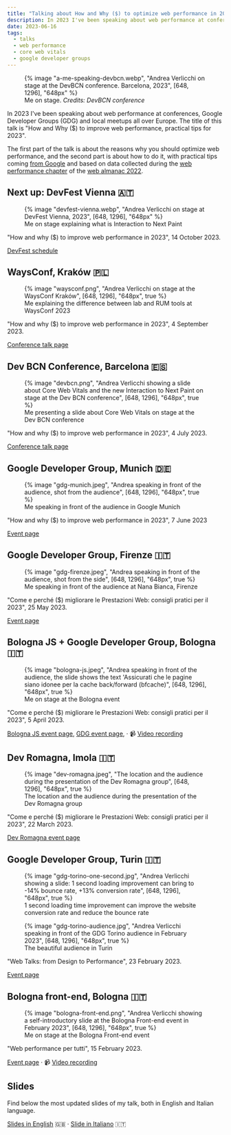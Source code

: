 ```yaml
---
title: "Talking about How and Why ($) to optimize web performance in 2023"
description: In 2023 I've been speaking about web performance at conferences, Google Developer Groups (GDG) and local meetups all over Europe. The title of this talk is "How and Why ($) to improve web performance, practical tips for 2023".
date: 2023-06-16
tags:
  - talks
  - web performance
  - core web vitals
  - google developer groups
---
```


<figure>
	{% image "a-me-speaking-devbcn.webp", "Andrea Verlicchi on stage at the DevBCN conference. Barcelona, 2023", [648, 1296], "648px" %}
  <figcaption>Me on stage. <em>Credits: DevBCN conference</em></figcaption>
</figure>

In 2023 I've been speaking about web performance at conferences, Google Developer Groups (GDG) and local meetups all over Europe. The title of this talk is "How and Why ($) to improve web performance, practical tips for 2023".

The first part of the talk is about the reasons why you should optimize web performance, and the second part is about how to do it, with practical tips coming [from Google](https://web.dev/top-cwv-2023/) and based on data collected during the [web performance chapter](https://almanac.httparchive.org/en/2022/performance) of the [web almanac 2022](https://almanac.httparchive.org/en/2022/).

## Next up: DevFest Vienna 🇦🇹

<figure>
	{% image "devfest-vienna.webp", "Andrea Verlicchi on stage at DevFest Vienna, 2023", [648, 1296], "648px" %}
  <figcaption>Me on stage explaining what is Interaction to Next Paint</figcaption>
</figure>

"How and why ($) to improve web performance in 2023", <time datetime="2023-10-14">14 October 2023</time>.

[DevFest schedule](https://devfest.at/schedule/)

## WaysConf, Kraków 🇵🇱

<figure>
	{% image "waysconf.png", "Andrea Verlicchi on stage at the WaysConf Kraków", [648, 1296], "648px", true %}
	<figcaption>Me explaining the difference between lab and RUM tools at WaysConf 2023</figcaption>
</figure>

"How and why ($) to improve web performance in 2023", <time datetime="2023-09-04">4 September 2023</time>.

[Conference talk page](https://www.waysconf.com/lecture/how-and-why-to-improve-web-performance-in-2023)

## Dev BCN Conference, Barcelona 🇪🇸

<figure>
	{% image "devbcn.png", "Andrea Verlicchi showing a slide about Core Web Vitals and the new Interaction to Next Paint on stage at the Dev BCN conference", [648, 1296], "648px", true %}
	<figcaption>Me presenting a slide about Core Web Vitals on stage at the Dev BCN conference</figcaption>
</figure>

"How and why ($) to improve web performance in 2023", <time datetime="2023-07-04">4 July 2023</time>.

[Conference talk page](https://www.devbcn.com/talk/457013)

## Google Developer Group, Munich 🇩🇪

<figure>
	{% image "gdg-munich.jpeg", "Andrea speaking in front of the audience, shot from the audience", [648, 1296], "648px", true %}
	<figcaption>Me speaking in front of the audience in Google Munich</figcaption>
</figure>

"How and why ($) to improve web performance in 2023", <time datetime="2023-06-07">7 June 2023</time>

[Event page](https://gdg.community.dev/events/details/google-gdg-munich-presents-web-performance-meetup/)

## Google Developer Group, Firenze 🇮🇹

<figure>
	{% image "gdg-firenze.jpeg", "Andrea speaking in front of the audience, shot from the side", [648, 1296], "648px", true %}
	<figcaption>Me speaking in front of the audience at Nana Bianca, Firenze</figcaption>
</figure>

"Come e perché ($) migliorare le Prestazioni Web: consigli pratici per il 2023", <time datetime="2023-05-25">25 May 2023</time>.

[Event page](https://gdg.community.dev/events/details/google-gdg-firenze-presents-come-e-perche-migliorare-le-prestazioni-web/)

## Bologna JS + Google Developer Group, Bologna 🇮🇹

<figure>
	{% image "bologna-js.jpeg", "Andrea speaking in front of the audience, the slide shows the text 'Assicurati che le pagine siano idonee per la cache back/forward (bfcache)", [648, 1296], "648px", true %}
	<figcaption>Me on stage at the Bologna event</figcaption>
</figure>

"Come e perché ($) migliorare le Prestazioni Web: consigli pratici per il 2023", <time datetime="2023-04-05">5 April 2023</time>.

[Bologna JS event page](https://www.meetup.com/it-IT/bologna-js-meetup/events/292424299/), [GDG event page](https://gdg.community.dev/events/details/google-gdg-bologna-presents-come-e-perche-migliorare-le-prestazioni-web-consigli-pratici-per-il-2023/), &middot; 📹 [Video recording](https://www.youtube.com/watch?v=_UuExM3NhaA)

## Dev Romagna, Imola 🇮🇹

<figure>
	{% image "dev-romagna.jpeg", "The location and the audience during the presentation of the Dev Romagna group", [648, 1296], "648px", true %}
	<figcaption>The location and the audience during the presentation of the Dev Romagna group</figcaption>
</figure>

"Come e perché ($) migliorare le Prestazioni Web: consigli pratici per il 2023", <time datetime="2023-03-22">22 March 2023</time>.

[Dev Romagna event page](https://www.meetup.com/it-IT/devromagna/events/291862771)

## Google Developer Group, Turin 🇮🇹

<figure>
	{% image "gdg-torino-one-second.jpg", "Andrea Verlicchi showing a slide: 1 second loading improvement can bring to -14% bounce rate, +13% conversion rate", [648, 1296], "648px", true %}
	<figcaption>1 second loading time improvement can improve the website conversion rate and reduce the bounce rate</figcaption>
</figure>

<figure>
	{% image "gdg-torino-audience.jpg", "Andrea Verlicchi speaking in front of the GDG Torino audience in February 2023", [648, 1296], "648px", true %}
	<figcaption>The beautiful audience in Turin</figcaption>
</figure>

"Web Talks: from Design to Performance", <time datetime="2023-02-23">23 February 2023</time>.

[Event page](https://gdg.community.dev/events/details/google-gdg-torino-presents-web-talks-from-design-to-performance/)

## Bologna front-end, Bologna 🇮🇹

<figure>
	{% image "bologna-front-end.png", "Andrea Verlicchi showing a self-introductory slide at the Bologna Front-end event in February 2023", [648, 1296], "648px", true %}
	<figcaption>Me on stage at the Bologna Front-end event</figcaption>
</figure>

"Web performance per tutti", <time datetime="2023-02-15">15 February 2023</time>.

[Event page](https://www.meetup.com/it-IT/bologna-front-end/events/291336433/) &middot; 📹 [Video recording](https://www.youtube.com/watch?v=eBBGYyKd7lg)

## Slides

Find below the most updated slides of my talk, both in English and Italian language.

[Slides in English](/pdf/how-why-improve-web-performance-practical-tips-2023.pdf) 🇬🇧 &middot; [Slide in Italiano](/pdf/come-perche-migliorare-prestazioni-web-consigli-pratici-2023.pdf) 🇮🇹
